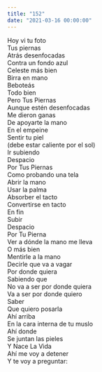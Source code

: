 ```yaml
---
title: "152"
date: "2021-03-16 00:00:00"
---
```


Hoy vi tu foto\
Tus piernas\
Atrás desenfocadas\
Contra un fondo azul\
Celeste más bien\
Birra en mano\
Beboteás\
Todo bien\
Pero Tus Piernas\
Aunque estén desenfocadas\
Me dieron ganas\
De apoyarte la mano\
En el empeine\
Sentir tu piel\
(debe estar caliente por el sol)\
Ir subiendo\
Despacio\
Por Tus Piernas\
Como probando una tela\
Abrir la mano\
Usar la palma\
Absorber el tacto\
Convertirse en tacto\
En fin\
Subir\
Despacio\
Por Tu Pierna\
Ver a dónde la mano me lleva\
O más bien\
Mentirle a la mano\
Decirle que va a vagar\
Por donde quiera\
Sabiendo que\
No va a ser por donde quiera\
Va a ser por donde quiero\
Saber\
Que quiero posarla\
Ahí arriba\
En la cara interna de tu muslo\
Ahí donde\
Se juntan las pieles\
Y Nace La Vida\
Ahí me voy a detener\
Y te voy a preguntar:
